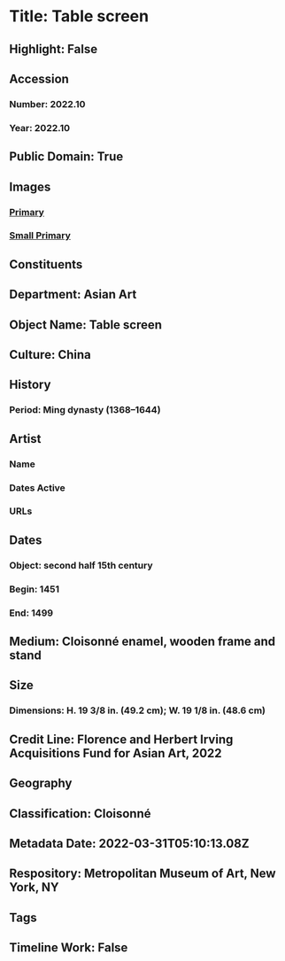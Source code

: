 # Title: Table screen
## Highlight: False
## Accession
### Number: 2022.10
### Year: 2022.10
## Public Domain: True
## Images
### [Primary](https://images.metmuseum.org/CRDImages/as/original/LC-TR_7_2022_sr1-003.jpg)
### [Small Primary](https://images.metmuseum.org/CRDImages/as/web-large/LC-TR_7_2022_sr1-003.jpg)
## Constituents
## Department: Asian Art
## Object Name: Table screen
## Culture: China
## History
### Period: Ming dynasty (1368–1644)
## Artist
### Name
### Dates Active
### URLs
## Dates
### Object: second half 15th century
### Begin: 1451
### End: 1499
## Medium: Cloisonné enamel, wooden frame and stand
## Size
### Dimensions: H. 19 3/8 in. (49.2 cm); W. 19 1/8 in. (48.6 cm)
## Credit Line: Florence and Herbert Irving Acquisitions Fund for Asian Art, 2022
## Geography
## Classification: Cloisonné
## Metadata Date: 2022-03-31T05:10:13.08Z
## Respository: Metropolitan Museum of Art, New York, NY
## Tags
## Timeline Work: False
